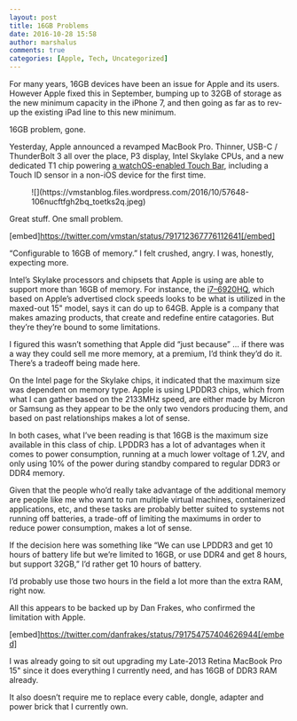 ```yaml
---
layout: post
title: 16GB Problems
date: 2016-10-28 15:58
author: marshalus
comments: true
categories: [Apple, Tech, Uncategorized]
---
```




For many years, 16GB devices have been an issue for Apple and its users. However Apple fixed this in September, bumping up to 32GB of storage as the new minimum capacity in the iPhone 7, and then going as far as to rev-up the existing iPad line to this new minimum.

16GB problem, gone.

Yesterday, Apple announced a revamped MacBook Pro. Thinner, USB-C / ThunderBolt 3 all over the place, P3 display, Intel Skylake CPUs, and a new dedicated T1 chip powering [a watchOS-enabled Touch Bar](https://www.macstories.net/mac/new-macbook-pro-touch-bar-t1-chip-run-on-a-variant-of-watchos/), including a Touch ID sensor in a non-iOS device for the first time.

<figure>![](https://vmstanblog.files.wordpress.com/2016/10/57648-106nucftfgh2bq_toetks2q.jpeg)</figure>

Great stuff. One small problem.

[embed]https://twitter.com/vmstan/status/791712367776112641[/embed]

“Configurable to 16GB of memory.” I felt crushed, angry. I was, honestly, expecting more.

Intel’s Skylake processors and chipsets that Apple is using are able to support more than 16GB of memory. For instance, the [i7–6920HQ](http://ark.intel.com/products/88972), which based on Apple’s advertised clock speeds looks to be what is utilized in the maxed-out 15" model, says it can do up to 64GB. Apple is a company that makes amazing products, that create and redefine entire catagories. But they’re they’re bound to some limitations.

I figured this wasn’t something that Apple did “just because” … if there was a way they could sell me more memory, at a premium, I’d think they’d do it. There’s a tradeoff being made here.

On the Intel page for the Skylake chips, it indicated that the maximum size was dependent on memory type. Apple is using LPDDR3 chips, which from what I can gather based on the 2133MHz speed, are either made by Micron or Samsung as they appear to be the only two vendors producing them, and based on past relationships makes a lot of sense.

In both cases, what I’ve been reading is that 16GB is the maximum size available in this class of chip. LPDDR3 has a lot of advantages when it comes to power consumption, running at a much lower voltage of 1.2V, and only using 10% of the power during standby compared to regular DDR3 or DDR4 memory.

Given that the people who’d really take advantage of the additional memory are people like me who want to run multiple virtual machines, containerized applications, etc, and these tasks are probably better suited to systems not running off batteries, a trade-off of limiting the maximums in order to reduce power consumption, makes a lot of sense.

If the decision here was something like “We can use LPDDR3 and get 10 hours of battery life but we’re limited to 16GB, or use DDR4 and get 8 hours, but support 32GB,” I’d rather get 10 hours of battery.

I’d probably use those two hours in the field a lot more than the extra RAM, right now.

All this appears to be backed up by Dan Frakes, who confirmed the limitation with Apple.

[embed]https://twitter.com/danfrakes/status/791754757404626944[/embed]

I was already going to sit out upgrading my Late-2013 Retina MacBook Pro 15" since it does everything I currently need, and has 16GB of DDR3 RAM already.

It also doesn’t require me to replace every cable, dongle, adapter and power brick that I currently own.